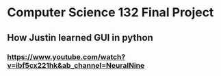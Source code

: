 # Computer Science 132 Final Project

## How Justin learned GUI in python
### https://www.youtube.com/watch?v=ibf5cx221hk&ab_channel=NeuralNine

